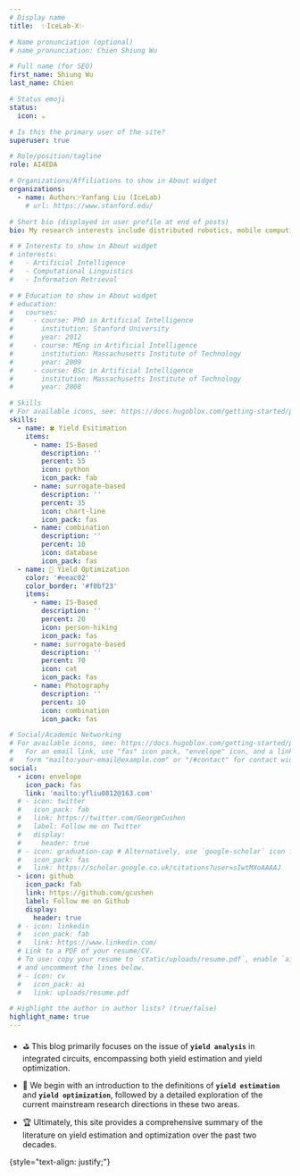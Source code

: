 ```yaml
---
# Display name
title: 	✨IceLab-X✨

# Name pronunciation (optional)
# name_pronunciation: Chien Shiung Wu

# Full name (for SEO)
first_name: Shiung Wu
last_name: Chien

# Status emoji
status:
  icon: ☕️

# Is this the primary user of the site?
superuser: true

# Role/position/tagline
role: AI4EDA

# Organizations/Affiliations to show in About widget
organizations:
  - name: Author👉Yanfang Liu (IceLab)
    # url: https://www.stanford.edu/

# Short bio (displayed in user profile at end of posts)
bio: My research interests include distributed robotics, mobile computing and programmable matter.

# # Interests to show in About widget
# interests:
#   - Artificial Intelligence
#   - Computational Linguistics
#   - Information Retrieval

# # Education to show in About widget
# education:
#   courses:
#     - course: PhD in Artificial Intelligence
#       institution: Stanford University
#       year: 2012
#     - course: MEng in Artificial Intelligence
#       institution: Massachusetts Institute of Technology
#       year: 2009
#     - course: BSc in Artificial Intelligence
#       institution: Massachusetts Institute of Technology
#       year: 2008

# Skills
# For available icons, see: https://docs.hugoblox.com/getting-started/page-builder/#icons
skills:
  - name: 🍀 Yield Esitimation
    items:
      - name: IS-Based
        description: ''
        percent: 55
        icon: python
        icon_pack: fab
      - name: surrogate-based
        description: ''
        percent: 35
        icon: chart-line
        icon_pack: fas
      - name: combination
        description: ''
        percent: 10
        icon: database
        icon_pack: fas
  - name: 🌵 Yield Optimization
    color: '#eeac02'
    color_border: '#f0bf23'
    items:
      - name: IS-Based
        description: ''
        percent: 20
        icon: person-hiking
        icon_pack: fas
      - name: surrogate-based
        description: ''
        percent: 70
        icon: cat
        icon_pack: fas
      - name: Photography
        description: ''
        percent: 10
        icon: combination
        icon_pack: fas

# Social/Academic Networking
# For available icons, see: https://docs.hugoblox.com/getting-started/page-builder/#icons
#   For an email link, use "fas" icon pack, "envelope" icon, and a link in the
#   form "mailto:your-email@example.com" or "/#contact" for contact widget.
social:
  - icon: envelope
    icon_pack: fas
    link: 'mailto:yfliu0812@163.com'
  # - icon: twitter
  #   icon_pack: fab
  #   link: https://twitter.com/GeorgeCushen
  #   label: Follow me on Twitter
  #   display:
  #     header: true
  # - icon: graduation-cap # Alternatively, use `google-scholar` icon from `ai` icon pack
  #   icon_pack: fas
  #   link: https://scholar.google.co.uk/citations?user=sIwtMXoAAAAJ
  - icon: github
    icon_pack: fab
    link: https://github.com/gcushen
    label: Follow me on Github
    display:
      header: true
  # - icon: linkedin
  #   icon_pack: fab
  #   link: https://www.linkedin.com/
  # Link to a PDF of your resume/CV.
  # To use: copy your resume to `static/uploads/resume.pdf`, enable `ai` icons in `params.yaml`,
  # and uncomment the lines below.
  # - icon: cv
  #   icon_pack: ai
  #   link: uploads/resume.pdf

# Highlight the author in author lists? (true/false)
highlight_name: true
---
```


* ⛳ This blog primarily focuses on the issue of **`yield analysis`** in integrated circuits, encompassing both yield estimation and yield optimization. 

* 🎯 We begin with an introduction to the definitions of **`yield estimation`** and **`yield optimization`**, followed by a detailed exploration of the current mainstream research directions in these two areas. 

* 🏆 Ultimately, this site provides a comprehensive summary of the literature on yield estimation and optimization over the past two decades.

{style="text-align: justify;"}
